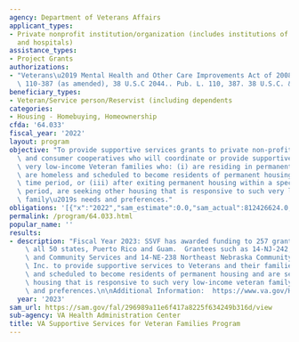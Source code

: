 ```yaml
---
agency: Department of Veterans Affairs
applicant_types:
- Private nonprofit institution/organization (includes institutions of higher education
  and hospitals)
assistance_types:
- Project Grants
authorizations:
- "Veterans\u2019 Mental Health and Other Care Improvements Act of 2008, Public Law\
  \ 110-387 (as amended), 38 U.S.C 2044.. Pub. L. 110, 387. 38 U.S.C. &sect; 2044."
beneficiary_types:
- Veteran/Service person/Reservist (including dependents
categories:
- Housing - Homebuying, Homeownership
cfda: '64.033'
fiscal_year: '2022'
layout: program
objective: "To provide supportive services grants to private non-profit organizations\
  \ and consumer cooperatives who will coordinate or provide supportive services to\
  \ very low-income Veteran families who: (i) are residing in permanent housing, (ii)\
  \ are homeless and scheduled to become residents of permanent housing within a specified\
  \ time period, or (iii) after exiting permanent housing within a specified time\
  \ period, are seeking other housing that is responsive to such very low-income Veteran\
  \ family\u2019s needs and preferences."
obligations: '[{"x":"2022","sam_estimate":0.0,"sam_actual":812426624.0,"usa_spending_actual":791213542.0},{"x":"2023","sam_estimate":569389763.0,"sam_actual":0.0,"usa_spending_actual":419844521.0},{"x":"2024","sam_estimate":799014427.0,"sam_actual":0.0,"usa_spending_actual":0.0}]'
permalink: /program/64.033.html
popular_name: ''
results:
- description: "Fiscal Year 2023: SSVF has awarded funding to 257 grantees and covers\
    \ all 50 states, Puerto Rico and Guam.  Grantees such as 14-NJ-242, Catholic Family\
    \ and Community Services and 14-NE-238 Northeast Nebraska Community Action Partnership\
    \ Inc. to provide supportive services to Veterans and their families who are homeless\
    \ and scheduled to become residents of permanent housing and are seeking other\
    \ housing that is responsive to such very low-income veteran family\u2019s needs\
    \ and preferences.\n\nAdditional Information:  https://www.va.gov/HOMELESS/ssvf/docs/SSVF_Annual_Report_FY21.pdf"
  year: '2023'
sam_url: https://sam.gov/fal/296989a11e6f417a8225f634249b316d/view
sub-agency: VA Health Administration Center
title: VA Supportive Services for Veteran Families Program
---
```

